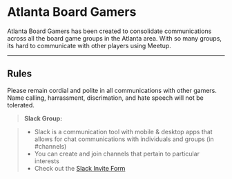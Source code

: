 Atlanta Board Gamers
===================


Atlanta Board Gamers has been created to consolidate communications across all the board game groups in the Atlanta area.  With so many groups, its hard to communicate with other players using Meetup.

----------


Rules
---- 

Please remain cordial and polite in all communications with other gamers.  Name calling, harrassment, discrimation, and hate speech will not be tolerated.  


> **Slack Group:**

> - Slack is a communication tool with mobile & desktop apps that allows for chat communications with individuals and groups (in #channels)
> - You can create and join channels that pertain to particular interests
> - Check out the <i class="icon-upload"></i> [Slack Invite Form](https://tinyurl.com/abg-slack-invite)
